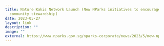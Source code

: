 ```yaml
---
title: Nature Kakis Network Launch (New NParks initiatives to encourage
  community stewardship)
date: 2023-05-27
layout: link
description: ""
image: ""
external: https://www.nparks.gov.sg/nparks-corporate/news/2023/5/new-nparks-initiatives-to-strengthen-ecological-connectivity-and-encourage-community-stewardship-to-further-city-in-nature-vision
---
```

